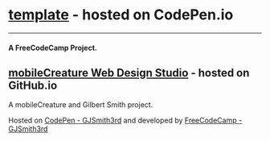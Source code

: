 # [template](template) - hosted on CodePen.io
--------------------------------
#### A FreeCodeCamp Project.

[mobileCreature Web Design Studio](http://mobilecreature.github.io/) - hosted on GitHub.io
--------------------------------
A mobileCreature and Gilbert Smith project.

Hosted on [CodePen - GJSmith3rd](http://codepen.io/GJSmith3rd) and developed by [FreeCodeCamp - GJSmith3rd](http://freecodecamp.com/gjsmith3rd)


